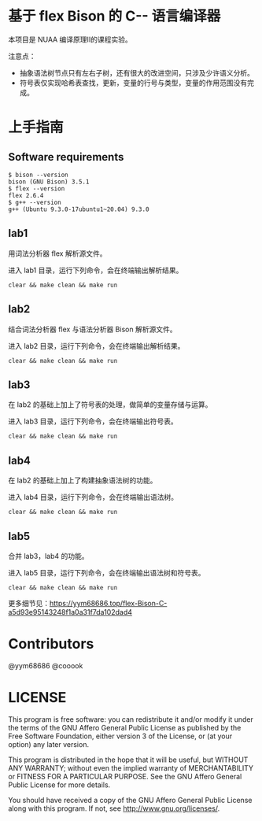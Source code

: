 # 基于 flex Bison 的 C-- 语言编译器

本项目是 NUAA 编译原理Ⅱ的课程实验。

注意点：
- 抽象语法树节点只有左右子树，还有很大的改进空间，只涉及少许语义分析。
- 符号表仅实现哈希表查找，更新，变量的行号与类型，变量的作用范围没有完成。

# 上手指南

## Software requirements

```
$ bison --version
bison (GNU Bison) 3.5.1
$ flex --version
flex 2.6.4
$ g++ --version
g++ (Ubuntu 9.3.0-17ubuntu1~20.04) 9.3.0
```

## lab1

用词法分析器 flex 解析源文件。

进入 lab1 目录，运行下列命令，会在终端输出解析结果。
```
clear && make clean && make run
```

## lab2

结合词法分析器 flex 与语法分析器 Bison 解析源文件。

进入 lab2 目录，运行下列命令，会在终端输出解析结果。
```
clear && make clean && make run
```

## lab3

在 lab2 的基础上加上了符号表的处理，做简单的变量存储与运算。

进入 lab3 目录，运行下列命令，会在终端输出符号表。
```
clear && make clean && make run
```

## lab4

在 lab2 的基础上加上了构建抽象语法树的功能。

进入 lab4 目录，运行下列命令，会在终端输出语法树。
```
clear && make clean && make run
```
## lab5

合并 lab3，lab4 的功能。

进入 lab5 目录，运行下列命令，会在终端输出语法树和符号表。
```
clear && make clean && make run
```
更多细节见：https://yym68686.top/flex-Bison-C-a5d93e95143248f1a0a31f7da102dad4
# Contributors
@yym68686
@cooook

# LICENSE

This program is free software: you can redistribute it and/or modify it under the terms of the GNU Affero General Public License as published by the Free Software Foundation, either version 3 of the License, or (at your option) any later version.

This program is distributed in the hope that it will be useful, but WITHOUT ANY WARRANTY; without even the implied warranty of MERCHANTABILITY or FITNESS FOR A PARTICULAR PURPOSE. See the GNU Affero General Public License for more details.

You should have received a copy of the GNU Affero General Public License along with this program. If not, see http://www.gnu.org/licenses/.